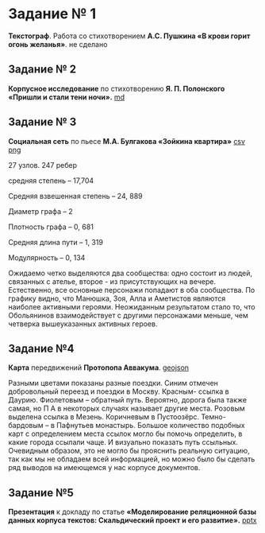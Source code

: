 # Задание № 1 # 

**Текстограф**. Работа со стихотворением **А.С. Пушкина «В крови горит огонь желанья»**.  не сделано

## Задание № 2 ##


**Корпусное исследование** по стихотворению **Я. П. Полонского «Пришли и стали тени ночи».** [md](https://github.com/SofiaOst/OstapenkoSO/blob/master/%D0%9A%D0%BE%D1%80%D0%BF%D1%83%D1%81%D0%BD%D0%BE%D0%B5%20%D0%B8%D1%81%D1%81%D0%BB%D0%B5%D0%B4%D0%BE%D0%B2%D0%B0%D0%BD%D0%B8%D0%B5.md)

## Задание № 3 ##


**Социальная сеть** по пьесе **М.А. Булгакова «Зойкина квартира»** [csv](https://github.com/SofiaOst/OstapenkoSO/blob/master/%D0%91%D1%83%D0%BB%D0%B3%D0%B0%D0%BA%D0%BE%D0%B2_%D0%97%D0%BE%D0%B9%D0%BA%D0%B8%D0%BD%D0%B0_%D0%BA%D0%B2%D0%B0%D1%80%D1%82%D0%B8%D1%80%D0%B0.csv) [png](https://github.com/SofiaOst/OstapenkoSO/blob/master/%D0%91%D1%83%D0%BB%D0%B3%D0%B0%D0%BA%D0%BE%D0%B2_%D0%97%D0%BE%D0%B9%D0%BA%D0%B8%D0%BD%D0%B0_%D0%BA%D0%B2%D0%B0%D1%80%D1%82%D0%B8%D1%80%D0%B0.png)


27 узлов. 247 ребер

средняя степень – 17,704

Средняя взвешенная степень – 24, 889

Диаметр графа – 2

Плотность графа – 0, 681

Средняя длина пути – 1, 319

Модулярность – 0, 134

Ожидаемо четко выделяются два сообщества: одно состоит из людей, связанных с ателье, второе - из присутствующих на вечере. Естественно, все основные персонажи попадают в оба сообщества.  По графику видно, что Манюшка, Зоя, Алла и Аметистов являются наиболее активными героями. Неожиданным результатом стало то, что Обольянинов взаимодействует с другими персонажами меньше, чем четверка вышеуказанных активных героев.


## Задание №4 ##
**Карта** передвижений **Протопопа Аввакума**. [geojson](https://github.com/SofiaOst/OstapenkoSO/blob/master/%D0%96%D0%B8%D1%82%D0%B8%D0%B5%20%D0%9F.%D0%90.%20map.geojson)

Разными цветами показаны разные поездки. Синим отмечен добровольный переезд и поездки в Москву. Красным- ссылка в Даурию. Фиолетовым – обратный путь. Вероятно, дорога была также самая, но П А в некоторых случаях называет другие места. Розовым выделена ссылка в Мезень. Коричневым в Пустоозёрс. Темно-бардовым – в Пафнутьев монастырь. Большое количество подобных карт с определением места ссылок могло бы помочь определить, в какие города ссылали чаще. И визуально показать путь ссыльных. Очевидным образом, это не могло бы прояснить реальную ситуацию, так как мы не обладаем всей информацией, но можно было бы сделать ряд выводов на имеющемся у нас корпусе документов.  
## Задание №5 ##

**Презентация** к докладу по статье **«Моделирование реляционной базы данных корпуса текстов: Скальдический проект и его развитие».** [pptx](https://github.com/SofiaOst/OstapenkoSO/blob/master/%D0%9C%D0%BE%D0%B4%D0%B5%D0%BB%D0%B8%D1%80%D0%BE%D0%B2%D0%B0%D0%BD%D0%B8%D0%B5%20%D1%80%D0%B5%D0%BB%D1%8F%D1%86%D0%B8%D0%BE%D0%BD%D0%BD%D0%BE%D0%B9%20%D0%B1%D0%B0%D0%B7%D1%8B%20%D0%B4%D0%B0%D0%BD%D0%BD%D1%8B%D1%85%20%D0%BA%D0%BE%D1%80%D0%BF%D1%83%D1%81%D0%B0%20%D1%82%D0%B5%D0%BA%D1%81%D1%82%D0%BE%D0%B2%20%D0%A1%D0%BA%D0%B0%D0%BB%D1%8C%D0%B4%D0%B8%D1%87%D0%B5%D1%81%D0%BA%D0%B8%D0%B9%20%D0%BF%D1%80%D0%BE%D0%B5%D0%BA%D1%82%20%D0%B8%20%D0%B5%D0%B3%D0%BE%20%D1%80%D0%B0%D0%B7%D0%B2%D0%B8%D1%82%D0%B8%D0%B5.pptx)
